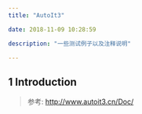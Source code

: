 ```yaml
---
title: "AutoIt3"

date: 2018-11-09 10:28:59

description: "一些测试例子以及注释说明"

---
```



## 1 Introduction
> 参考: http://www.autoit3.cn/Doc/
